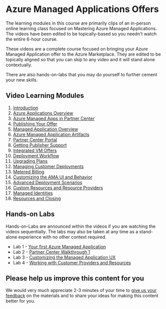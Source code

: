 # Azure Managed Applications Offers

The learning modules in this course are primarily clips of an in-person online learning class focused on Mastering Azure Managed Applications. The videos have been edited to be topically-based so you needn't watch the entire 6-hour course.

These videos are a complete course focused on bringing your Azure Managed Application offer to the Azure Marketplace. They are edited to be topically aligned so that you can skip to any video and it will stand alone contextually.

There are also hands-on-labs that you may do yourself to further cement your new skills.

## Video Learning Modules

1. [Introduction](https://www.youtube.com/watch?v=WxQ0tkd8dYU&list=PLmsFUfdnGr3xpz1Q1ExBxj2Dk_dWqzGB6&index=1)
1. [Azure Applications Overview](https://www.youtube.com/watch?v=P6Z8rdNkgKs&list=PLmsFUfdnGr3xpz1Q1ExBxj2Dk_dWqzGB6&index=2)
1. [Azure Managed Apps in Partner Center](https://www.youtube.com/watch?v=CFSjWeV4Vw0&list=PLmsFUfdnGr3xpz1Q1ExBxj2Dk_dWqzGB6&index=4)
1. [Publishing Your Offer](https://www.youtube.com/watch?v=OeW1Xl__SS8&list=PLmsFUfdnGr3xpz1Q1ExBxj2Dk_dWqzGB6&index=4)
1. [Managed Application Overview](https://www.youtube.com/watch?v=XGdVvDP_kKo&list=PLmsFUfdnGr3xpz1Q1ExBxj2Dk_dWqzGB6&index=6)
1. [Azure Managed Application Artifacts](https://www.youtube.com/watch?v=XGdVvDP_kKo&list=PLmsFUfdnGr3xpz1Q1ExBxj2Dk_dWqzGB6&index=5)
1. [Partner Center Portal](https://www.youtube.com/watch?v=f_2Z9TXs-4g&list=PLmsFUfdnGr3xpz1Q1ExBxj2Dk_dWqzGB6&index=7)
1. [Getting Publisher Support](https://www.youtube.com/watch?v=FQAE6k1y3Uw&list=PLmsFUfdnGr3xpz1Q1ExBxj2Dk_dWqzGB6&index=8)
1. [Integrated VM Offers](https://www.youtube.com/watch?v=GFQa31OcFfw&list=PLmsFUfdnGr3xpz1Q1ExBxj2Dk_dWqzGB6&index=9)
1. [Deployment Workflow](https://www.youtube.com/watch?v=SYHAO64NF5g&list=PLmsFUfdnGr3xpz1Q1ExBxj2Dk_dWqzGB6&index=10)
1. [Upgrading Plans](https://www.youtube.com/watch?v=st8Qoy3eOzw&list=PLmsFUfdnGr3xpz1Q1ExBxj2Dk_dWqzGB6&index=11)
1. [Managing Customer Deployments](https://www.youtube.com/watch?v=CnxOhQLjnEI&list=PLmsFUfdnGr3xpz1Q1ExBxj2Dk_dWqzGB6&index=12)
1. [Metered Billing](https://www.youtube.com/watch?v=ZXobdarXOMM&list=PLmsFUfdnGr3xpz1Q1ExBxj2Dk_dWqzGB6&index=13)
1. [Customizing the AMA UI and Behavior](https://www.youtube.com/watch?v=tSMLKRoXj2U&list=PLmsFUfdnGr3xpz1Q1ExBxj2Dk_dWqzGB6&index=14)
1. [Advanced Deployment Scenarios](https://www.youtube.com/watch?v=iGEQ-cvgK-8&list=PLmsFUfdnGr3xpz1Q1ExBxj2Dk_dWqzGB6&index=15)
1. [Custom Resources and Resource Providers](https://www.youtube.com/watch?v=v-tmK-gYvww&list=PLmsFUfdnGr3xpz1Q1ExBxj2Dk_dWqzGB6&index=16)
1. [Managed Identities](https://www.youtube.com/watch?v=7ZOTgD48azI&list=PLmsFUfdnGr3xpz1Q1ExBxj2Dk_dWqzGB6&index=17)
1. [Resources and Closing](https://www.youtube.com/watch?v=jKg6eBPv4PY&list=PLmsFUfdnGr3xpz1Q1ExBxj2Dk_dWqzGB6&index=18)

## Hands-on Labs

Hands-on-Labs are announced within the videos if you are watching the videos sequentially. 
The labs may also be taken at any time as a stand-alone experience with no other context required.

- Lab 1 - [Your first Azure Managed Application](./lab-1/lab-1.md)
- Lab 2 - [Partner Center Walkthrough 1](https://microsoft.github.io/Mastering-the-Marketplace/ama/lab-2/index.html)
- Lab 3 - [Customizing the Managed Application UX](./lab-3/lab-3.md)
- Lab 4 - [Working with Customer Providers and Resources](./lab-4/lab-4.md)

## Please help us improve this content for you

We would very much appreciate 2-3 minutes of your time to [give us your feedback](https://forms.office.com/r/Y087k7aLkL) on the materials and to share your ideas for making this content better for you.
